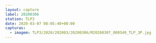 ```yaml
---
layout: capture
label: 20200306
station: TLP3
date: 2020-03-07 08:05:40+00:00
capturas:
  - imagem: TLP3/2020/202003/20200306/M20200307_080540_TLP_3P.jpg
---
```

